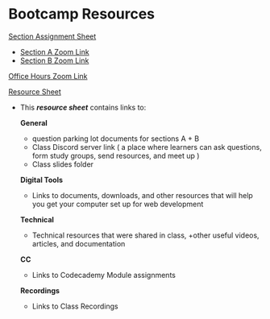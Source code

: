 # Bootcamp Resources

[Section Assignment Sheet](https://docs.google.com/spreadsheets/d/1tAZHLrrqy-USBnkU-Psd0AVmpRwfMAc86EXOtfjf-V4/edit#gid=0)

- [Section A Zoom Link](https://generationinitiative.zoom.us/my/priyavaidya)
- [Section B Zoom Link](https://generationinitiative.zoom.us/my/kristinawayne)

[Office Hours Zoom Link](https://generationinitiative.zoom.us/my/kristinawayne)

[Resource Sheet](https://docs.google.com/spreadsheets/d/1D5sZDOPB2RJgdQrhlKfGbyIE_jYlJLS24Lzc-nVxg4s/edit#gid=0)
- This ***resource sheet*** contains links to:

	**General**

	*  question parking lot documents for sections A + B
	* Class Discord server link ( a place where learners can ask questions, form study groups, send resources, and meet up )
	* Class slides folder

	**Digital Tools**

	* Links to documents, downloads, and other resources that will help you get your computer set up for web development

	**Technical**

	* Technical resources that were shared in class, +other useful videos, articles, and documentation

	**CC**

	* Links to Codecademy Module assignments

	**Recordings**

	* Links to Class Recordings
